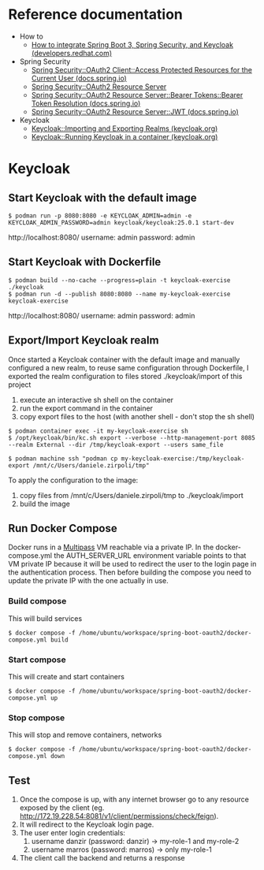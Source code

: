 # Reference documentation
- How to
  - [How to integrate Spring Boot 3, Spring Security, and Keycloak (developers.redhat.com)](https://developers.redhat.com/articles/2023/07/24/how-integrate-spring-boot-3-spring-security-and-keycloak)
- Spring Security
  - [Spring Security::OAuth2 Client::Access Protected Resources for the Current User (docs.spring.io)](https://docs.spring.io/spring-security/reference/servlet/oauth2/index.html#oauth2-client-access-protected-resources-current-user)
  - [Spring Security::OAuth2 Resource Server](https://docs.spring.io/spring-security/reference/servlet/oauth2/index.html#oauth2-resource-server)
  - [Spring Security::OAuth2 Resource Server::Bearer Tokens::Bearer Token Resolution (docs.spring.io)](https://docs.spring.io/spring-security/reference/servlet/oauth2/resource-server/bearer-tokens.html#oauth2resourceserver-bearertoken-resolver)
  - [Spring Security::OAuth2 Resource Server::JWT (docs.spring.io)](https://docs.spring.io/spring-security/reference/servlet/oauth2/resource-server/jwt.html)
- Keycloak
  - [Keycloak::Importing and Exporting Realms (keycloak.org)](https://www.keycloak.org/server/importExport)
  - [Keycloak::Running Keycloak in a container (keycloak.org)](https://www.keycloak.org/server/containers)

# Keycloak
## Start Keycloak with the default image
```shell
$ podman run -p 8080:8080 -e KEYCLOAK_ADMIN=admin -e KEYCLOAK_ADMIN_PASSWORD=admin keycloak/keycloak:25.0.1 start-dev
```
http://localhost:8080/
username: admin
password: admin

## Start Keycloak with Dockerfile
```shell
$ podman build --no-cache --progress=plain -t keycloak-exercise ./keycloak
$ podman run -d --publish 8080:8080 --name my-keycloak-exercise keycloak-exercise
```
http://localhost:8080/
username: admin
password: admin

## Export/Import Keycloak realm
Once started a Keycloak container with the default image and manually configured a new realm, 
to reuse same configuration through Dockerfile, I exported the realm configuration to files stored ./keycloak/import of this project
1. execute an interactive sh shell on the container
2. run the export command in the container
3. copy export files to the host (with another shell - don't stop the sh shell)
```shell
$ podman container exec -it my-keycloak-exercise sh
$ /opt/keycloak/bin/kc.sh export --verbose --http-management-port 8085 --realm External --dir /tmp/keycloak-export --users same_file
```
```shell
$ podman machine ssh "podman cp my-keycloak-exercise:/tmp/keycloak-export /mnt/c/Users/daniele.zirpoli/tmp"
```
To apply the configuration to the image:
1. copy files from /mnt/c/Users/daniele.zirpoli/tmp to ./keycloak/import
2. build the image

## Run Docker Compose
Docker runs in a [Multipass](https://multipass.run/) VM reachable via a private IP.
In the docker-compose.yml the AUTH_SERVER_URL environment variable points to that VM private IP because it will be used to redirect the user to the login page in the authentication process.
Then before building the compose you need to update the private IP with the one actually in use.
### Build compose
This will build services
```shell
$ docker compose -f /home/ubuntu/workspace/spring-boot-oauth2/docker-compose.yml build
```
### Start compose
This will create and start containers
```shell
$ docker compose -f /home/ubuntu/workspace/spring-boot-oauth2/docker-compose.yml up
```
### Stop compose
This will stop and remove containers, networks
```shell
$ docker compose -f /home/ubuntu/workspace/spring-boot-oauth2/docker-compose.yml down
```

## Test
1. Once the compose is up, with any internet browser go to any resource exposed by the client
(eg. http://172.19.228.54:8081/v1/client/permissions/check/feign).
2. It will redirect to the Keycloak login page.
3. The user enter login credentials:
   1. username danzir (password: danzir) -> my-role-1 and my-role-2
   2. username marros (password: marros) -> only my-role-1
4. The client call the backend and returns a response
